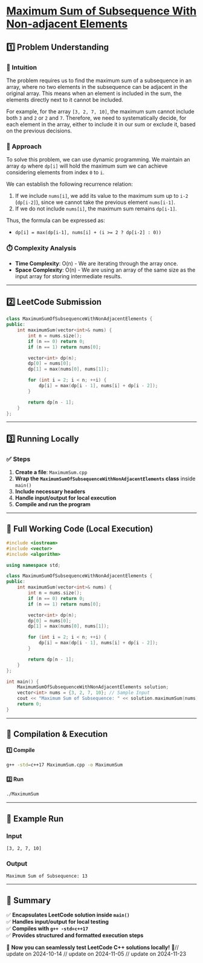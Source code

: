 # **[Maximum Sum of Subsequence With Non-adjacent Elements](https://leetcode.com/problems/maximum-sum-of-subsequence-with-non-adjacent-elements/description/)**  

## **1️⃣ Problem Understanding**  
### **📌 Intuition**  
The problem requires us to find the maximum sum of a subsequence in an array, where no two elements in the subsequence can be adjacent in the original array. This means when an element is included in the sum, the elements directly next to it cannot be included. 

For example, for the array `[3, 2, 7, 10]`, the maximum sum cannot include both `3` and `2` or `2` and `7`. Therefore, we need to systematically decide, for each element in the array, either to include it in our sum or exclude it, based on the previous decisions.

### **🚀 Approach**  
To solve this problem, we can use dynamic programming. We maintain an array `dp` where `dp[i]` will hold the maximum sum we can achieve considering elements from index `0` to `i`.

We can establish the following recurrence relation:

1. If we include `nums[i]`, we add its value to the maximum sum up to `i-2` (`dp[i-2]`), since we cannot take the previous element `nums[i-1]`.
2. If we do not include `nums[i]`, the maximum sum remains `dp[i-1]`.

Thus, the formula can be expressed as:
- `dp[i] = max(dp[i-1], nums[i] + (i >= 2 ? dp[i-2] : 0))`

### **⏱️ Complexity Analysis**  
- **Time Complexity**: O(n) - We are iterating through the array once.  
- **Space Complexity**: O(n) - We are using an array of the same size as the input array for storing intermediate results.  

---  

## **2️⃣ LeetCode Submission**  
```cpp
class MaximumSumOfSubsequenceWithNonAdjacentElements {
public:
    int maximumSum(vector<int>& nums) {
        int n = nums.size();
        if (n == 0) return 0;
        if (n == 1) return nums[0];

        vector<int> dp(n);
        dp[0] = nums[0];
        dp[1] = max(nums[0], nums[1]);

        for (int i = 2; i < n; ++i) {
            dp[i] = max(dp[i - 1], nums[i] + dp[i - 2]);
        }

        return dp[n - 1];
    }
};
```  

---  

## **3️⃣ Running Locally**  
### **✅ Steps**  
1. **Create a file**: `MaximumSum.cpp`  
2. **Wrap the `MaximumSumOfSubsequenceWithNonAdjacentElements` class** inside `main()`  
3. **Include necessary headers**  
4. **Handle input/output for local execution**  
5. **Compile and run the program**  

---  

## **📝 Full Working Code (Local Execution)**  
```cpp
#include <iostream>
#include <vector>
#include <algorithm>

using namespace std;

class MaximumSumOfSubsequenceWithNonAdjacentElements {
public:
    int maximumSum(vector<int>& nums) {
        int n = nums.size();
        if (n == 0) return 0;
        if (n == 1) return nums[0];

        vector<int> dp(n);
        dp[0] = nums[0];
        dp[1] = max(nums[0], nums[1]);

        for (int i = 2; i < n; ++i) {
            dp[i] = max(dp[i - 1], nums[i] + dp[i - 2]);
        }

        return dp[n - 1];
    }
};

int main() {
    MaximumSumOfSubsequenceWithNonAdjacentElements solution;
    vector<int> nums = {3, 2, 7, 10}; // Sample Input
    cout << "Maximum Sum of Subsequence: " << solution.maximumSum(nums) << endl; // Expected Output: 13
    return 0;
}
```  

---  

## **🔧 Compilation & Execution**  
#### **1️⃣ Compile**  
```bash
g++ -std=c++17 MaximumSum.cpp -o MaximumSum
```  

#### **2️⃣ Run**  
```bash
./MaximumSum
```  

---  

## **🎯 Example Run**  
### **Input**  
```
[3, 2, 7, 10]
```  
### **Output**  
```
Maximum Sum of Subsequence: 13
```  

---  

## **📌 Summary**  
✅ **Encapsulates LeetCode solution inside `main()`**  
✅ **Handles input/output for local testing**  
✅ **Compiles with `g++ -std=c++17`**  
✅ **Provides structured and formatted execution steps**  

🚀 **Now you can seamlessly test LeetCode C++ solutions locally!** 🚀// update on 2024-10-14
// update on 2024-11-05
// update on 2024-11-23
